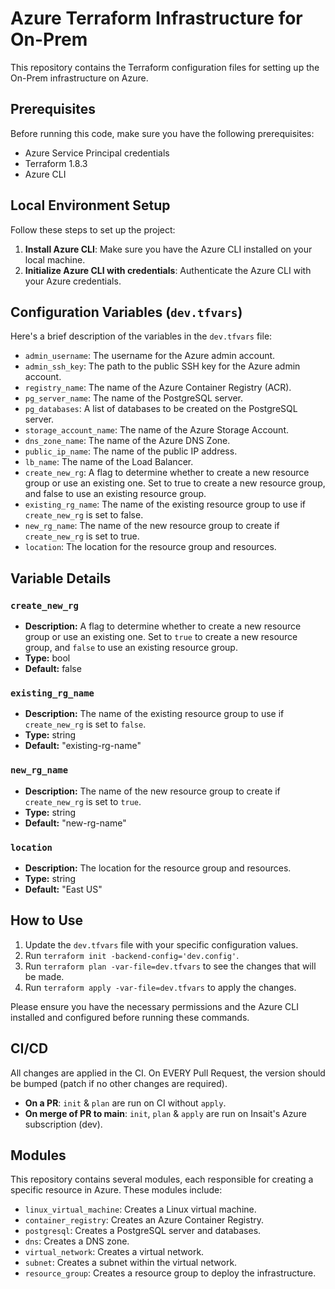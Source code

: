 # Azure Terraform Infrastructure for On-Prem

This repository contains the Terraform configuration files for setting up the On-Prem infrastructure on Azure.

## Prerequisites

Before running this code, make sure you have the following prerequisites:

- Azure Service Principal credentials
- Terraform 1.8.3
- Azure CLI

## Local Environment Setup

Follow these steps to set up the project:

1. **Install Azure CLI**: Make sure you have the Azure CLI installed on your local machine.
2. **Initialize Azure CLI with credentials**: Authenticate the Azure CLI with your Azure credentials.

## Configuration Variables (`dev.tfvars`)

Here's a brief description of the variables in the `dev.tfvars` file:

- `admin_username`: The username for the Azure admin account.
- `admin_ssh_key`: The path to the public SSH key for the Azure admin account.
- `registry_name`: The name of the Azure Container Registry (ACR).
- `pg_server_name`: The name of the PostgreSQL server.
- `pg_databases`: A list of databases to be created on the PostgreSQL server.
- `storage_account_name`: The name of the Azure Storage Account.
- `dns_zone_name`: The name of the Azure DNS Zone.
- `public_ip_name`: The name of the public IP address.
- `lb_name`: The name of the Load Balancer.
- `create_new_rg`: A flag to determine whether to create a new resource group or use an existing one. Set to true to create a new resource group, and false to use an existing resource group.
- `existing_rg_name`: The name of the existing resource group to use if `create_new_rg` is set to false.
- `new_rg_name`: The name of the new resource group to create if `create_new_rg` is set to true.
- `location`: The location for the resource group and resources.

## Variable Details

### `create_new_rg`
- **Description:** A flag to determine whether to create a new resource group or use an existing one. Set to `true` to create a new resource group, and `false` to use an existing resource group.
- **Type:** bool
- **Default:** false

### `existing_rg_name`
- **Description:** The name of the existing resource group to use if `create_new_rg` is set to `false`.
- **Type:** string
- **Default:** "existing-rg-name"

### `new_rg_name`
- **Description:** The name of the new resource group to create if `create_new_rg` is set to `true`.
- **Type:** string
- **Default:** "new-rg-name"

### `location`
- **Description:** The location for the resource group and resources.
- **Type:** string
- **Default:** "East US"

## How to Use

1. Update the `dev.tfvars` file with your specific configuration values.
2. Run `terraform init -backend-config='dev.config'`.
3. Run `terraform plan -var-file=dev.tfvars` to see the changes that will be made.
4. Run `terraform apply -var-file=dev.tfvars` to apply the changes.

Please ensure you have the necessary permissions and the Azure CLI installed and configured before running these commands.

## CI/CD

All changes are applied in the CI. On EVERY Pull Request, the version should be bumped (patch if no other changes are required).

- **On a PR**: `init` & `plan` are run on CI without `apply`.
- **On merge of PR to main**: `init`, `plan` & `apply` are run on Insait's Azure subscription (dev).

## Modules

This repository contains several modules, each responsible for creating a specific resource in Azure. These modules include:

- `linux_virtual_machine`: Creates a Linux virtual machine.
- `container_registry`: Creates an Azure Container Registry.
- `postgresql`: Creates a PostgreSQL server and databases.
- `dns`: Creates a DNS zone.
- `virtual_network`: Creates a virtual network.
- `subnet`: Creates a subnet within the virtual network.
- `resource_group`: Creates a resource group to deploy the infrastructure.